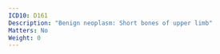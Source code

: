 ```yaml
---
ICD10: D161
Description: "Benign neoplasm: Short bones of upper limb"
Matters: No
Weight: 0
---
```


